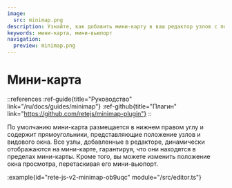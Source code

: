 ```yaml
---
image:
  src: minimap.png
description: Узнайте, как добавить мини-карту в ваш редактор узлов с помощью этого примера. По умолчанию на мини-карте отображаются прямоугольники, представляющие положение узлов и видового окна, обеспечивая, что все узлы находятся в пределах мини-карты. Перетащите мини-вьюпорт, чтобы изменить положение окна просмотра и наслаждаться более организованным и структурированным рабочим процессом.
keywords: мини-карта, мини-вьюпорт
navigation:
  preview: minimap.png
---
```


# Мини-карта

::references
:ref-guide{title="Руководство" link="/ru/docs/guides/minimap"}
:ref-github{title="Плагин" link="https://github.com/retejs/minimap-plugin"}
::

По умолчанию мини-карта размещается в нижнем правом углу и содержит прямоугольники, представляющие положение узлов и видового окна. Все узлы, добавленные в редакторе, динамически отображаются на мини-карте, гарантируя, что они находятся в пределах мини-карты. Кроме того, вы можете изменить положение окна просмотра, перетаскивая его мини-вьюпорт.

:example{id="rete-js-v2-minimap-ob9uqc" module="/src/editor.ts"}
